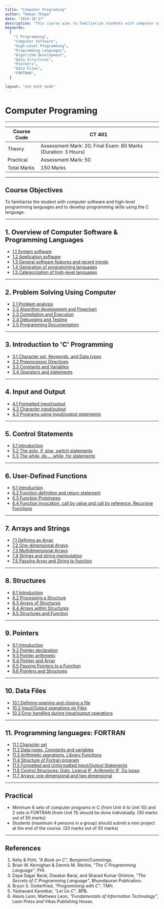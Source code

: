 ```yaml
---
title: "Computer Programing"
author: "Roman Thapa"
date: "2024-10-17"
description: "This course aims to familiarize students with computer software, high-level programming languages, and develop programming skills using the C language."
keywords:
  [
    "C Programming",
    "Computer Software",
    "High-Level Programming",
    "Programming Languages",
    "Algorithm Development",
    "Data Structures",
    "Pointers",
    "Data Files",
    "FORTRAN",
  ]

layout: "non_math_mode"
---
```


# Computer Programing

---

| Course Code | CT 401                                                        |
| ----------- | ------------------------------------------------------------- |
| Theory      | Assessment Mark: 20; Final Exam: 80 Marks (Duration: 3 Hours) |
| Practical   | Assessment Mark: 50                                           |
| Total Marks | 150 Marks                                                     |

---

## Course Objectives

To familiarize the student with computer software and high-level programming languages and to develop programming skills using the C language.

---

## 1. Overview of Computer Software & Programming Languages

- [1.1 System software](/notes/ioe/cp/overview/system-software/)
- [1.2 Application software](/notes/ioe/cp/overview/application-software/)
- [1.3 General software features and recent trends](/notes/ioe/cp/overview/general-software-features/)
- [1.4 Generation of programming languages](/notes/ioe/cp/overview/generation-programming-languages/)
- [1.5 Categorization of high-level languages](/notes/ioe/cp/overview/categorization-high-level-languages/)

---

## 2. Problem Solving Using Computer

- [2.1 Problem analysis](/notes/ioe/cp/problem-solving/problem-analysis/)
- [2.2 Algorithm development and Flowchart](/notes/ioe/cp/problem-solving/algorithm-flowchart/)
- [2.3 Compilation and Execution](/notes/ioe/cp/problem-solving/compilation-execution/)
- [2.4 Debugging and Testing](/notes/ioe/cp/problem-solving/debugging-testing/)
- [2.5 Programming Documentation](/notes/ioe/cp/problem-solving/documentation/)

---

## 3. Introduction to 'C' Programming

- [3.1 Character set, Keywords, and Data types](/notes/ioe/cp/c-introduction/character-set-keywords-data-types/)
- [3.2 Preprocessor Directives](/notes/ioe/cp/c-introduction/preprocessor-directives/)
- [3.3 Constants and Variables](/notes/ioe/cp/c-introduction/constants-variables/)
- [3.4 Operators and statements](/notes/ioe/cp/c-introduction/operators-statements/)

---

## 4. Input and Output

- [4.1 Formatted input/output](/notes/ioe/cp/input-output/formatted-input-output/)
- [4.2 Character input/output](/notes/ioe/cp/input-output/character-input-output/)
- [4.3 Programs using input/output statements](/notes/ioe/cp/input-output/programs-input-output/)

---

## 5. Control Statements

- [5.1 Introduction](/notes/ioe/cp/control-statements/introduction/)
- [5.2 The goto, if, else, switch statements](/notes/ioe/cp/control-statements/goto-if-else-switch/)
- [5.3 The while, do ... while, for statements](/notes/ioe/cp/control-statements/while-do-while-for/)

---

## 6. User-Defined Functions

- [6.1 Introduction](/notes/ioe/cp/user-defined-functions/introduction/)
- [6.2 Function definition and return statement](/notes/ioe/cp/user-defined-functions/definition-return/)
- [6.3 Function Prototypes](/notes/ioe/cp/user-defined-functions/prototypes/)
- [6.4 Function invocation, call by value and call by reference, Recursive Functions](/notes/ioe/cp/user-defined-functions/invocation-call-value-reference/)

---

## 7. Arrays and Strings

- [7.1 Defining an Array](/notes/ioe/cp/arrays-strings/defining-array/)
- [7.2 One-dimensional Arrays](/notes/ioe/cp/arrays-strings/one-dimensional-arrays/)
- [7.3 Multidimensional Arrays](/notes/ioe/cp/arrays-strings/multidimensional-arrays/)
- [7.4 Strings and string manipulation](/notes/ioe/cp/arrays-strings/strings-manipulation/)
- [7.5 Passing Array and String to function](/notes/ioe/cp/arrays-strings/passing-array-string-function/)

---

## 8. Structures

- [8.1 Introduction](/notes/ioe/cp/structures/introduction/)
- [8.2 Processing a Structure](/notes/ioe/cp/structures/processing-structure/)
- [8.3 Arrays of Structures](/notes/ioe/cp/structures/arrays-structures/)
- [8.4 Arrays within Structures](/notes/ioe/cp/structures/arrays-within-structures/)
- [8.5 Structures and Function](/notes/ioe/cp/structures/structures-functions/)

---

## 9. Pointers

- [9.1 Introduction](/notes/ioe/cp/pointers/introduction/)
- [9.2 Pointer declaration](/notes/ioe/cp/pointers/declaration/)
- [9.3 Pointer arithmetic](/notes/ioe/cp/pointers/arithmetic/)
- [9.4 Pointer and Array](/notes/ioe/cp/pointers/pointer-array/)
- [9.5 Passing Pointers to a Function](/notes/ioe/cp/pointers/passing-pointers-function/)
- [9.6 Pointers and Structures](/notes/ioe/cp/pointers/pointers-structures/)

---

## 10. Data Files

- [10.1 Defining opening and closing a file](/notes/ioe/cp/data-files/opening-closing-file/)
- [10.2 Input/Output operations on Files](/notes/ioe/cp/data-files/input-output-files/)
- [10.3 Error handling during input/output operations](/notes/ioe/cp/data-files/error-handling/)

---

## 11. Programming languages: FORTRAN

- [11.1 Character set](/notes/ioe/cp/fortran/character-set/)
- [11.2 Data types, Constants and variables](/notes/ioe/cp/fortran/data-types-constants-variables/)
- [11.3 Arithmetic operations, Library Functions](/notes/ioe/cp/fortran/arithmetic-library-functions/)
- [11.4 Structure of Fortran program](/notes/ioe/cp/fortran/structure-program/)
- [11.5 Formatted and Unformatted Input/Output Statements](/notes/ioe/cp/fortran/formatted-unformatted-io/)
- [11.6 Control Structures: Goto, Logical IF, Arithmetic IF, Do loops](/notes/ioe/cp/fortran/control-structures/)
- [11.7 Arrays: one dimensional and two dimensional](/notes/ioe/cp/fortran/arrays/)

---

## Practical

- Minimum 6 sets of computer programs in C (from Unit 4 to Unit 10) and 2 sets in FORTRAN (from Unit 11) should be done individually. (30 marks out of 50 marks)
- Students (maximum 4 persons in a group) should submit a mini project at the end of the course. (20 marks out of 50 marks)

---

## References

1. Kelly & Pohl, _"A Book on C"_, Benjamin/Cummings.
2. Brian W. Kernighan & Dennis M. Ritchie, _"The C Programming Language"_, PHI.
3. Daya Sagar Baral, Diwakar Baral, and Sharad Kumar Ghimire, _"The Secrets of C Programming Language"_, Bhundipuran Publication.
4. Bryon S. Gotterfried, _"Programming with C"_, TMH.
5. Yashavant Kanetkar, _"Let Us C"_, BPB.
6. Alexis Leon, Mathews Leon, _"Fundamentals of Information Technology"_, Leon Press and Vikas Publishing House.
